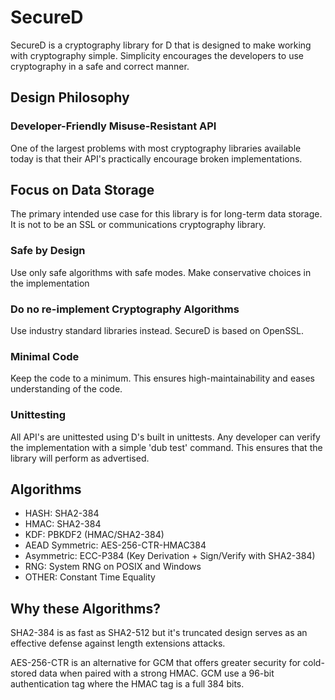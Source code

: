 # SecureD

SecureD is a cryptography library for D that is designed to make working with cryptography simple. Simplicity encourages the developers to use cryptography in a safe and correct manner.

## Design Philosophy

### Developer-Friendly Misuse-Resistant API
One of the largest problems with most cryptography libraries available today is that their API's practically encourage broken implementations.

## Focus on Data Storage
The primary intended use case for this library is for long-term data storage. It is not to be an SSL or communications cryptography library.

### Safe by Design
Use only safe algorithms with safe modes. Make conservative choices in the implementation

### Do no re-implement Cryptography Algorithms
Use industry standard libraries instead. SecureD is based on OpenSSL.

### Minimal Code
Keep the code to a minimum. This ensures high-maintainability and eases understanding of the code.

### Unittesting
All API's are unittested using D's built in unittests. Any developer can verify the implementation with a simple 'dub test' command. This ensures that the library will perform as advertised.

## Algorithms

- HASH:				SHA2-384
- HMAC:				SHA2-384
- KDF:				PBKDF2 (HMAC/SHA2-384)
- AEAD Symmetric: 	AES-256-CTR-HMAC384
- Asymmetric:		ECC-P384 (Key Derivation + Sign/Verify with SHA2-384)
- RNG: 				System RNG on POSIX and Windows
- OTHER: 			Constant Time Equality

## Why these Algorithms?

SHA2-384 is as fast as SHA2-512 but it's truncated design serves as an effective defense against length extensions attacks.

AES-256-CTR is an alternative for GCM that offers greater security for cold-stored data when paired with a strong HMAC. GCM use a 96-bit authentication tag where the HMAC tag is a full 384 bits.
